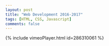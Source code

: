 ```yaml
---
layout: post
title: "Web Development 2016-2017"
tags: [HTML, CSS, Javascript]
comments: false
---
```

{% include vimeoPlayer.html id=286310061 %}
